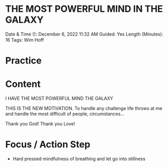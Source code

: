 # THE MOST POWERFUL MIND IN THE GALAXY

Date & Time ⏰: December 6, 2022 11:32 AM
Guided: Yes
Length (Minutes): 16
Tags: Wim Hoff

# Practice

# Content

I HAVE THE MOST POWERFUL MIND THE GALAXY

THIS IS THE NEW MOTIVATION. To handle any challenge life throws at me and handle the most difficult of people, circumstances…

Thank you God! Thank you Love!

# Focus / Action Step

- Hard pressed mindfulness of breathing and let go into stillness
